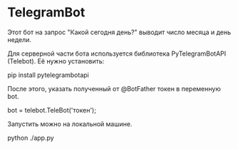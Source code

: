 # TelegramBot

Этот бот на запрос "Какой сегодня день?" выводит число месяца и день недели.

Для серверной части бота используется библиотека PyTelegramBotAPI (Telebot). Её нужно установить:

pip install pytelegrambotapi

После этого, указать полученный от @BotFather токен в переменную bot.

bot = telebot.TeleBot('токен');

Запустить можно на локальной машине.

python ./app.py
